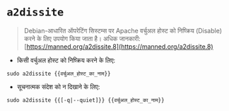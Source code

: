 # `a2dissite`

> Debian-आधारित ऑपरेटिंग सिस्टम्स पर Apache वर्चुअल होस्ट को निष्क्रिय (Disable) करने के लिए उपयोग किया जाता है। 
> अधिक जानकारी: [https://manned.org/a2dissite.8](https://manned.org/a2dissite.8)

- किसी वर्चुअल होस्ट को निष्क्रिय करने के लिए:

```
sudo a2dissite {{वर्चुअल_होस्ट_का_नाम}}
```

- सूचनात्मक संदेश को न दिखाने के लिए:

```
sudo a2dissite {{[-q|--quiet]}} {{वर्चुअल_होस्ट_का_नाम}}
```
